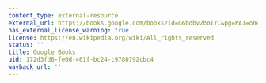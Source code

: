 ```yaml
---
content_type: external-resource
external_url: https://books.google.com/books?id=G6bobv2boIYC&pg=PA1=onepage#v=onepage&q&f=false
has_external_license_warning: true
license: https://en.wikipedia.org/wiki/All_rights_reserved
status: ''
title: Google Books
uid: 172d3fd6-fe0d-461f-bc24-c9780792cbc4
wayback_url: ''
---
```

